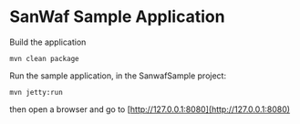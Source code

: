 # SanWaf Sample Application

Build the application

	mvn clean package

Run the sample application, in the SanwafSample project:
 
	mvn jetty:run

then open a browser and go to [http://127.0.0.1:8080](http://127.0.0.1:8080)

